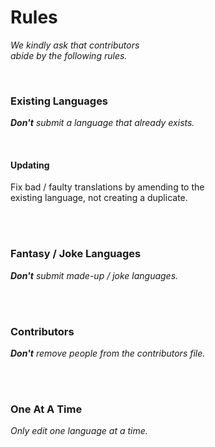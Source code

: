 
# Rules

*We kindly ask that contributors* <br>
*abide by the following rules.*

<br>

### Existing Languages

***Don't*** *submit a language that already exists.*

<br>

#### Updating

Fix bad / faulty translations by amending to the <br>
existing language, not creating a duplicate.

<br>
<br>

### Fantasy / Joke Languages

***Don't*** *submit made-up / joke languages.*

<br>
<br>

### Contributors

***Don't*** *remove people from the contributors file.*

<br>
<br>

### One At A Time

*Only edit one language at a time.*

<br>